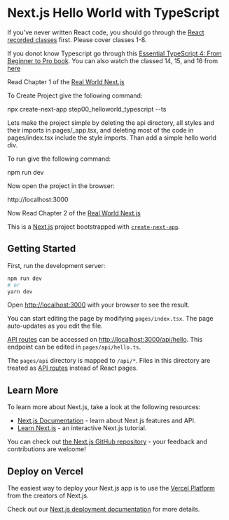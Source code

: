 # Next.js Hello World with TypeScript

If you’ve never written React code, you should go through the [React recorded classes](https://github.com/panacloud/bootcamp-2020#part-i-front-end-fundamentals-with-react) first. Please cover classes 1-8.

If you donot know Typescript go through this [Essential TypeScript 4: From Beginner to Pro book](https://www.oreilly.com/library/view/essential-typescript-4/9781484270110/). You can also watch the classed 14, 15, and 16 from [here](https://github.com/panacloud/bootcamp-2020#part-ii-programming-with-typescript)

Read Chapter 1 of the [Real World Next.js](https://www.packtpub.com/product/real-world-next-js/9781801073493)

To Create Project give the following command:

npx create-next-app step00_helloworld_typescript --ts

Lets make the project simple by deleting the api directory, all styles and their imports in pages/_app.tsx, and deleting most of the code in pages/index.tsx include the style imports. Than add a simple hello world div.

To run give the following command:

npm run dev

Now open the project in the browser:

http://localhost:3000


Now Read Chapter 2 of the [Real World Next.js](https://www.packtpub.com/product/real-world-next-js/9781801073493)



This is a [Next.js](https://nextjs.org/) project bootstrapped with [`create-next-app`](https://github.com/vercel/next.js/tree/canary/packages/create-next-app).

## Getting Started

First, run the development server:

```bash
npm run dev
# or
yarn dev
```

Open [http://localhost:3000](http://localhost:3000) with your browser to see the result.

You can start editing the page by modifying `pages/index.tsx`. The page auto-updates as you edit the file.

[API routes](https://nextjs.org/docs/api-routes/introduction) can be accessed on [http://localhost:3000/api/hello](http://localhost:3000/api/hello). This endpoint can be edited in `pages/api/hello.ts`.

The `pages/api` directory is mapped to `/api/*`. Files in this directory are treated as [API routes](https://nextjs.org/docs/api-routes/introduction) instead of React pages.

## Learn More

To learn more about Next.js, take a look at the following resources:

- [Next.js Documentation](https://nextjs.org/docs) - learn about Next.js features and API.
- [Learn Next.js](https://nextjs.org/learn) - an interactive Next.js tutorial.

You can check out [the Next.js GitHub repository](https://github.com/vercel/next.js/) - your feedback and contributions are welcome!

## Deploy on Vercel

The easiest way to deploy your Next.js app is to use the [Vercel Platform](https://vercel.com/new?utm_medium=default-template&filter=next.js&utm_source=create-next-app&utm_campaign=create-next-app-readme) from the creators of Next.js.

Check out our [Next.js deployment documentation](https://nextjs.org/docs/deployment) for more details.
